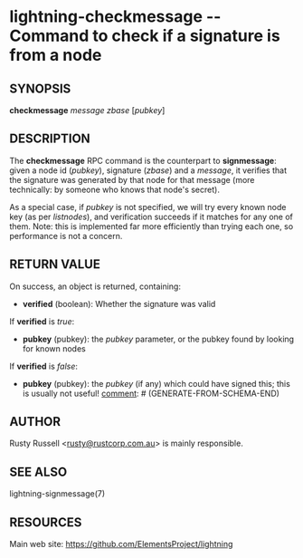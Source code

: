 lightning-checkmessage -- Command to check if a signature is from a node
=====================================================================

SYNOPSIS
--------

**checkmessage** *message* *zbase* \[*pubkey*\]

DESCRIPTION
-----------

The **checkmessage** RPC command is the counterpart to
**signmessage**: given a node id (*pubkey*), signature (*zbase*) and a
*message*, it verifies that the signature was generated by that node
for that message (more technically: by someone who knows that node's
secret).

As a special case, if *pubkey* is not specified, we will try every
known node key (as per *listnodes*), and verification succeeds if it
matches for any one of them.  Note: this is implemented far more
efficiently than trying each one, so performance is not a concern.

RETURN VALUE
------------

[comment]: # (GENERATE-FROM-SCHEMA-START)
On success, an object is returned, containing:
- **verified** (boolean): Whether the signature was valid

If **verified** is *true*:
  - **pubkey** (pubkey): the *pubkey* parameter, or the pubkey found by looking for known nodes

If **verified** is *false*:
  - **pubkey** (pubkey): the *pubkey* (if any) which could have signed this; this is usually not useful!
[comment]: # (GENERATE-FROM-SCHEMA-END)

AUTHOR
------

Rusty Russell <<rusty@rustcorp.com.au>> is mainly responsible.

SEE ALSO
--------

lightning-signmessage(7)

RESOURCES
---------

Main web site: <https://github.com/ElementsProject/lightning>

[comment]: # ( SHA256STAMP:7c0607f4a7d11de4c9d4cac0e56df8475c0a14e9f1ce70d7fc49322a5b184901)
